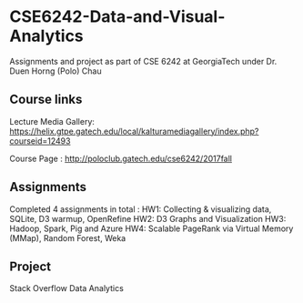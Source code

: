 # CSE6242-Data-and-Visual-Analytics
Assignments and project as part of CSE 6242 at GeorgiaTech under Dr. Duen Horng (Polo) Chau


## Course links

Lecture Media Gallery: https://helix.gtpe.gatech.edu/local/kalturamediagallery/index.php?courseid=12493

Course Page : http://poloclub.gatech.edu/cse6242/2017fall

## Assignments

Completed 4 assignments in total :
HW1: Collecting & visualizing data, SQLite, D3 warmup, OpenRefine
HW2: D3 Graphs and Visualization
HW3: Hadoop, Spark, Pig and Azure
HW4: Scalable PageRank via Virtual Memory (MMap), Random Forest, Weka


## Project

Stack Overflow Data Analytics
